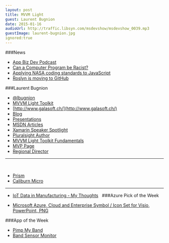 ```yaml
---
layout: post
title: MVVM Light
guest: Laurent Bugnion
date: 2015-01-16
audioUrl: http://traffic.libsyn.com/msdevshow/msdevshow_0039.mp3
guestImage: laurent-bugnion.jpg
ignored:true
---
```


###News

 - [App Biz Dev Podcast](http://www.appbizdev.com/)
 - [Can a Computer Program be Racist?](http://www.slate.com/articles/technology/bitwise/2015/01/black_box_society_by_frank_pasquale_a_chilling_vision_of_how_big_data_has.html)
 - [Applying NASA coding standards to JavaScript](http://pixelscommander.com/en/javascript/nasa-coding-standarts-for-javascript-performance/)
 - [Roslyn is moving to GitHub](https://roslyn.codeplex.com/)

###Laurent Bugnion

 - [@lbugnion](https://twitter.com/lbugnion)
 - [MVVM Light Toolkit](http://www.mvvmlight.net/)
 - [http://www.galasoft.ch/](http://www.galasoft.ch/)
 - [Blog](http://blog.galasoft.ch/posts/)
  - [Presentations](http://www.galasoft.ch/presentations)
 - [MSDN Articles](http://msdn.microsoft.com/en-us/magazine/ee532098.aspx?sdmr=LaurentBugnion&sdmi=authors)
 - [Xamarin Speaker Spotlight](http://blog.xamarin.com/xamarin-evolve-2014-speaker-spotlight-laurent-bugnion/)
 - [Pluralsight Author](http://www.pluralsight.com/author/laurent-bugnion)
 - [MVVM Light Toolkit Fundamentals](http://www.pluralsight.com/courses/mvvm-light-toolkit-fundamentals)
 - [MVP Page](http://mvp.microsoft.com/en-us/mvp/Laurent%20Bugnion-37598)
 - [Regional Director](http://msrd.io/)

----------
 
 - [Prism](https://pnpmvvm.codeplex.com/)
 - [Caliburn Micro](https://github.com/Caliburn-Micro)

----------

 - [IoT Data in Manufacturing - My Thoughts](http://www.ytechie.com/2015/01/iot-data-in-manufacturing/)
 
###Azure Pick of the Week

 - [Microsoft Azure, Cloud and Enterprise Symbol / Icon Set for Visio, PowerPoint, PNG](http://www.microsoft.com/en-us/download/details.aspx?id=41937)

###App of the Week

-   [Pimp My  Band](http://www.windowsphone.com/s?appid=9966b6e7-bb20-4b53-9b3c-8701a271c66c)
-   [Band Sensor Monitor](http://www.windowsphone.com/s?appid=68f97b41-de2f-4579-a473-5d476a5c5196)